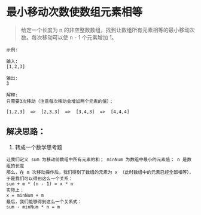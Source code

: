 # 最小移动次数使数组元素相等

> 给定一个长度为 n 的非空整数数组，找到让数组所有元素相等的最小移动次数。每次移动可以使 n - 1 个元素增加 1。

```
示例:

输入:
[1,2,3]

输出:
3

解释:
只需要3次移动（注意每次移动会增加两个元素的值）：

[1,2,3]  =>  [2,3,3]  =>  [3,4,3]  =>  [4,4,4]
```


## 解决思路：
1. 转成一个数学思考题
```
让我们定义 sum 为移动前数组中所有元素的和； minNum 为数组中最小的元素值； n 是数组的长度
那么，在 m 次移动操作后，我们得到了数组的元素为 x （此时数组中的元素已经全部相等），于是我们可以得到这么一个关系：
sum + m * (n - 1) = x * n
实际上：
x = minNum + m
最后，我们能够得到这么一个关系式：
sum - minNum * n = m
```
